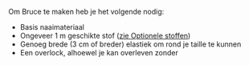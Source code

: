Om Bruce te maken heb je het volgende nodig:

*   Basis naaimateriaal
*   Ongeveer 1 m geschikte stof ([zie Optionele stoffen](/docs/patterns/bruce/fabric/))
*   Genoeg brede (3 cm of breder) elastiek om rond je taille te kunnen
*   Een overlock, alhoewel je kan overleven zonder
